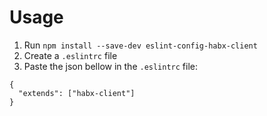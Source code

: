 # Usage
1) Run `npm install --save-dev eslint-config-habx-client`
2) Create a `.eslintrc` file
3) Paste the json bellow in the `.eslintrc` file:

```
{
  "extends": ["habx-client"]
}
```
